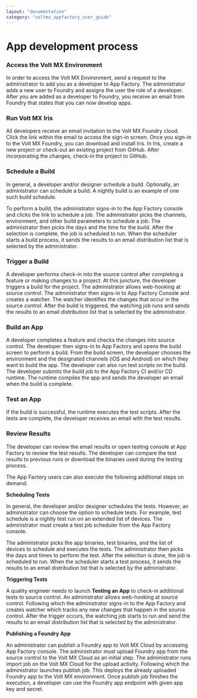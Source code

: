 ```yaml
---
layout: "documentation"
category: "voltmx_appfactory_user_guide"
---
```

                         

App development process
=======================

### Access the Volt MX Environment

In order to access the Volt MX Environment, send a request to the administrator to add you as a developer to App Factory. The administrator adds a new user to Foundry and assigns the user the role of a developer. After you are added as a developer to Foundry, you receive an email from Foundry that states that you can now develop apps.

### Run Volt MX Iris

All developers receive an email invitation to the Volt MX Foundry cloud. Click the link within the email to access the sign-in screen. Once you sign-in to the Volt MX Foundry, you can download and install Iris. In Iris, create a new project or check-out an existing project from GitHub. After incorporating the changes, check-in the project to GitHub.

### Schedule a Build

In general, a developer and/or designer schedule a build. Optionally, an administrator can schedule a build. A nightly build is an example of one such build schedule.

To perform a build, the administrator signs-in to the App Factory console and clicks the link to schedule a job. The administrator picks the channels, environment, and other build parameters to schedule a job. The administrator then picks the days and the time for the build. After the selection is complete, the job is scheduled to run. When the scheduler starts a build process, it sends the results to an email distribution list that is selected by the administrator.

### Trigger a Build

A developer performs check-in into the source control after completing a feature or making changes to a project. At this juncture, the developer triggers a build for the project. The administrator allows web-hooking at source control. The administrator then signs-in to App Factory Console and creates a watcher. The watcher identifies the changes that occur in the source control. After the build is triggered, the watching job runs and sends the results to an email distribution list that is selected by the administrator.

### Build an App

A developer completes a feature and checks the changes into source control. The developer then signs-in to App Factory and opens the build screen to perform a build. From the build screen, the developer chooses the environment and the designated channels (iOS and Android) on which they want to build the app. The developer can also run test scripts on the build. The developer submits the build job to the App Factory CI and/or CD runtime. The runtime compiles the app and sends the developer an email when the build is complete.

### Test an App

If the build is successful, the runtime executes the test scripts. After the tests are complete, the developer receives an email with the test results.

### Review Results

The developer can review the email results or open testing console at App Factory to review the test results. The developer can compare the test results to previous runs or download the binaries used during the testing process.

The App Factory users can also execute the following additional steps on demand:

**Scheduling Tests**

In general, the developer and/or designer schedules the tests. However, an administrator can choose the option to schedule tests. For example, test schedule is a nightly test run on an extended list of devices. The administrator must create a test job scheduler from the App Factory console.

The administrator picks the app binaries, test binaries, and the list of devices to schedule and executes the tests. The administrator then picks the days and times to perform the test. After the selection is done, the job is scheduled to run. When the scheduler starts a test process, it sends the results to an email distribution list that is selected by the administrator.

**Triggering Tests**

A quality engineer needs to launch **Testing an App** to check-in additional tests to source control. An administrator allows web-hooking at source control. Following which the administrator signs-in to the App Factory and creates watcher which tracks any new changes that happen in the source control. After the trigger occurs, the watching job starts to run and send the results to an email distribution list that is selected by the administrator.

**Publishing a Foundry App**

An administrator can publish a Foundry app to Volt MX Cloud by accessing App Factory console. The administrator must upload Foundry app from the source control to the Volt MX Cloud as an initial step. The administrator runs import job on the Volt MX Cloud for the upload activity. Following which the administrator launches publish job. This deploys the already uploaded Foundry app to the Volt MX environment. Once publish job finishes the execution, a developer can use the Foundry app endpoint with given app key and secret.
